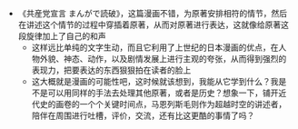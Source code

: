 - 《共産党宣言 まんがで読破》，这篇漫画不错，为原著安排相符的情节，然后在讲述这个情节的过程中穿插着原著，从而对原著进行表达，这就像给原著这段旋律加上了自己的和声
	- 这样远比单纯的文字生动，而且它利用了上世纪的日本漫画的优点，在人物外貌、神态、动作，以及剧情发展上进行主观的夸张，从而得到强烈的表现力，把要表达的东西狠狠拍在读者的脸上
	- 这大概就是漫画的可能性吧，这时候就该想到，我能从它学到什么？我是不是可以用同样的手法去处理其他原著，或者是历史？想象一下，铺开近代史的画卷的一个个关键时间点，马恩列斯毛则作为超越时空的讲述者，陪伴在周围进行吐槽，评价，交流，还有比这更酷的事情了吗？